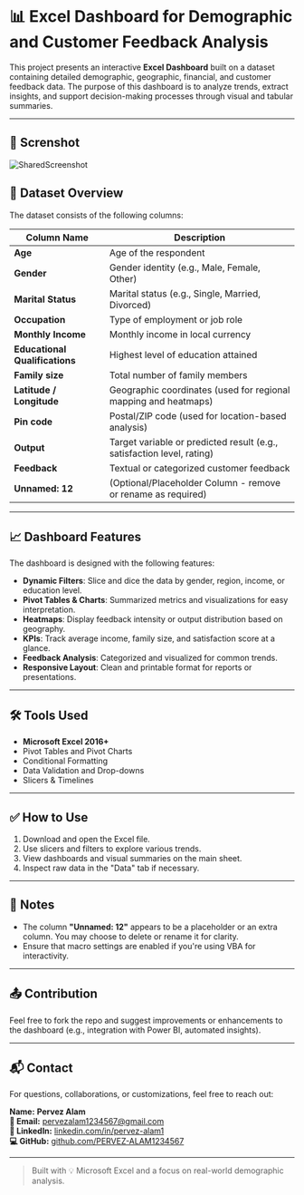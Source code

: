 # 📊 Excel Dashboard for Demographic and Customer Feedback Analysis

This project presents an interactive **Excel Dashboard** built on a dataset containing detailed demographic, geographic, financial, and customer feedback data. The purpose of this dashboard is to analyze trends, extract insights, and support decision-making processes through visual and tabular summaries.

---
## 📸 Screnshot
![SharedScreenshot](https://github.com/user-attachments/assets/7678f0b8-f516-4bae-aad5-ee2fe21fedd7)


## 📁 Dataset Overview

The dataset consists of the following columns:

| Column Name                    | Description                                                                 |
|--------------------------------|-----------------------------------------------------------------------------|
| **Age**                        | Age of the respondent                                                       |
| **Gender**                     | Gender identity (e.g., Male, Female, Other)                                 |
| **Marital Status**             | Marital status (e.g., Single, Married, Divorced)                            |
| **Occupation**                 | Type of employment or job role                                              |
| **Monthly Income**             | Monthly income in local currency                                            |
| **Educational Qualifications** | Highest level of education attained                                         |
| **Family size**                | Total number of family members                                              |
| **Latitude / Longitude**       | Geographic coordinates (used for regional mapping and heatmaps)             |
| **Pin code**                   | Postal/ZIP code (used for location-based analysis)                          |
| **Output**                     | Target variable or predicted result (e.g., satisfaction level, rating)      |
| **Feedback**                   | Textual or categorized customer feedback                                    |
| **Unnamed: 12**                | (Optional/Placeholder Column - remove or rename as required)                |

---

## 📈 Dashboard Features

The dashboard is designed with the following features:

- **Dynamic Filters**: Slice and dice the data by gender, region, income, or education level.
- **Pivot Tables & Charts**: Summarized metrics and visualizations for easy interpretation.
- **Heatmaps**: Display feedback intensity or output distribution based on geography.
- **KPIs**: Track average income, family size, and satisfaction score at a glance.
- **Feedback Analysis**: Categorized and visualized for common trends.
- **Responsive Layout**: Clean and printable format for reports or presentations.

---

## 🛠 Tools Used

- **Microsoft Excel 2016+**
- Pivot Tables and Pivot Charts
- Conditional Formatting
- Data Validation and Drop-downs
- Slicers & Timelines

---

## ✅ How to Use

1. Download and open the Excel file.
2. Use slicers and filters to explore various trends.
3. View dashboards and visual summaries on the main sheet.
4. Inspect raw data in the "Data" tab if necessary.

---

## 📌 Notes

- The column **"Unnamed: 12"** appears to be a placeholder or an extra column. You may choose to delete or rename it for clarity.
- Ensure that macro settings are enabled if you're using VBA for interactivity.

---

## 📤 Contribution

Feel free to fork the repo and suggest improvements or enhancements to the dashboard (e.g., integration with Power BI, automated insights).

---

## 📬 Contact

For questions, collaborations, or customizations, feel free to reach out:

**Name:** **Pervez Alam**  
**📧 Email:** [pervezalam1234567@gmail.com](mailto:pervezalam1234567@gmail.com)  
**🔗 LinkedIn:** [linkedin.com/in/pervez-alam1](http://www.linkedin.com/in/pervez-alam1)  
**💻 GitHub:** [github.com/PERVEZ-ALAM1234567](https://github.com/PERVEZ-ALAM1234567)

---

> Built with 💡 Microsoft Excel and a focus on real-world demographic analysis.
